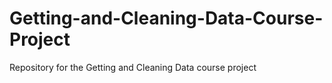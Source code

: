 # Getting-and-Cleaning-Data-Course-Project
Repository for the Getting and Cleaning Data course project
